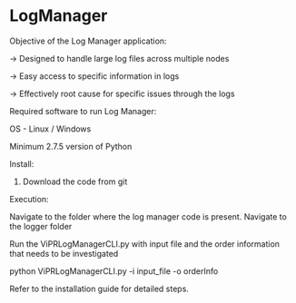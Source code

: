 # LogManager

Objective of the Log Manager application:


-> Designed to handle large log files across multiple nodes


-> Easy access to specific information in logs


-> Effectively root cause for specific issues through the logs

Required software to run Log Manager:


OS - Linux / Windows 


Minimum 2.7.5 version of Python

Install:


1. Download the code from git


Execution:

Navigate to the folder where the log manager code is present. Navigate to the logger folder

Run the ViPRLogManagerCLI.py with input file and the order information that needs to be investigated


python ViPRLogManagerCLI.py -i input_file -o orderInfo

Refer to the installation guide for detailed steps.
